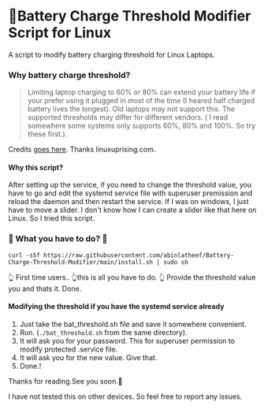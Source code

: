 # 🔋Battery Charge Threshold Modifier Script for Linux
A script to modify battery charging threshold for Linux Laptops.

### Why battery charge threshold?
> Limiting laptop charging to 60% or 80% can extend your battery life if your prefer using it plugged in most of the time (I heared half charged battery lives the longest).
> Old laptops may not support this.
> The supported thresholds  may differ for different vendors. ( I read somewhere some systems only supports 60%, 80% and 100%. So try these first.).

Credits [goes here](https://www.linuxuprising.com/2021/02/how-to-limit-battery-charging-set.html). Thanks linuxuprising.com.

#### Why this script?
After setting up the service, if you need to change the threshold value, you have to go and edit the systemd service file with superuser premission and reload the daemon and then restart the service. If I was on windows, I just have to move a slider. I don't know how I can create a slider like that here on Linux. So I tried this script.

### 🌟 What you have to do? 🌟

```
curl -sSf https://raw.githubusercontent.com/abinlatheef/Battery-Charge-Threshold-Modifier/main/install.sh | sudo sh
```
👆 First time users.. 👆this is all you have to do. 👆
Provide the threshold value you and thats it. Done.


#### Modifying the threshold if you have the systemd service already

1. Just take the bat_threshold.sh file and save it somewhere convenient.
2. Run. (`./bat_threshold.sh` from the same directory).
3. It will ask you for your password. This for superuser permission to modify protected .service file.
4. It will ask you for the new value. Give that.
5. Done.!

Thanks for reading.See you soon.🤘

I have not tested this on other devices. So feel free to report any issues.
